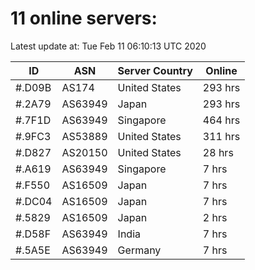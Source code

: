# 11 online servers:

Latest update at: Tue Feb 11 06:10:13 UTC 2020

| ID | ASN | Server Country | Online |
| -- | --- | -------------- | ------ |
| #.D09B | AS174 | United States | 293 hrs |
| #.2A79 | AS63949 | Japan | 293 hrs |
| #.7F1D | AS63949 | Singapore | 464 hrs |
| #.9FC3 | AS53889 | United States | 311 hrs |
| #.D827 | AS20150 | United States | 28 hrs |
| #.A619 | AS63949 | Singapore | 7 hrs |
| #.F550 | AS16509 | Japan | 7 hrs |
| #.DC04 | AS16509 | Japan | 7 hrs |
| #.5829 | AS16509 | Japan | 2 hrs |
| #.D58F | AS63949 | India | 7 hrs |
| #.5A5E | AS63949 | Germany | 7 hrs |

